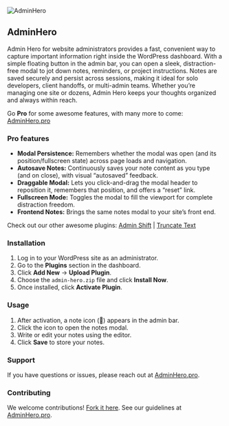 ![AdminHero]([https://github.com/chisleynate/admin-hero/blob/main/image.jpg?raw=true](https://adminhero.pro/wp-content/uploads/2025/05/site-logo-03.webp))

## AdminHero
Admin Hero for website administrators provides a fast, convenient way to capture important information right inside the WordPress dashboard. With a simple floating button in the admin bar, you can open a sleek, distraction-free modal to jot down notes, reminders, or project instructions. Notes are saved securely and persist across sessions, making it ideal for solo developers, client handoffs, or multi-admin teams. Whether you’re managing one site or dozens, Admin Hero keeps your thoughts organized and always within reach.

Go **Pro** for some awesome features, with many more to come: [AdminHero.pro](https://adminhero.pro)

### Pro features
- **Modal Persistence:** Remembers whether the modal was open (and its position/fullscreen state) across page loads and navigation.
- **Autosave Notes:** Continuously saves your note content as you type (and on close), with visual “autosaved” feedback.
- **Draggable Modal:** Lets you click-and-drag the modal header to reposition it, remembers that position, and offers a “reset” link.
- **Fullscreen Mode:** Toggles the modal to fill the viewport for complete distraction freedom.
- **Frontend Notes:** Brings the same notes modal to your site’s front end.

Check out our other awesome plugins: [Admin Shift](https://wordpress.org/plugins/admin-shift) | [Truncate Text](https://wordpress.org/plugins/truncate-text)

### Installation
1. Log in to your WordPress site as an administrator.  
2. Go to the **Plugins** section in the dashboard.  
3. Click **Add New** → **Upload Plugin**.  
4. Choose the `admin-hero.zip` file and click **Install Now**.  
5. Once installed, click **Activate Plugin**.

### Usage
1. After activation, a note icon (📝) appears in the admin bar.  
2. Click the icon to open the notes modal.  
3. Write or edit your notes using the editor.  
4. Click **Save** to store your notes.

### Support
If you have questions or issues, please reach out at [AdminHero.pro](https://adminhero.pro).

### Contributing
We welcome contributions! [Fork it here](https://github.com/chisleynate/admin-hero). See our guidelines at [AdminHero.pro](https://adminhero.pro).
